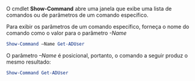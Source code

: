 O cmdlet **Show-Command** abre uma janela que exibe uma lista de comandos ou de parâmetros de um comando específico.

Para exibir os parâmetros de um comando específico, forneça o nome do comando como o valor para o parâmetro _-Name_
```powershell
Show-Command –Name Get-ADUser
```

O parâmetro _–Name_ é posicional, portanto, o comando a seguir produz o mesmo resultado:
```powershell
Show-Command Get-ADUser
```













































